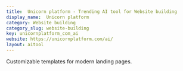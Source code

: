 ```yaml
---
title:  Unicorn platform - Trending AI tool for Website building
display_name:  Unicorn platform
category: Website building
category_slug: website-building
key: unicornplatform_com_ai
website: https://unicornplatform.com/ai/
layout: aitool
---
```


Customizable templates for modern landing pages.
